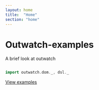 ```yaml
---
layout: home
title:  "Home"
section: "home"
---
```


Outwatch-examples
===

A brief look at outwatch

```scala mdoc:js

import outwatch.dom._, dsl._

```

[View examples](https://clovellytech.github.io/outwatch-examples/directory/)
